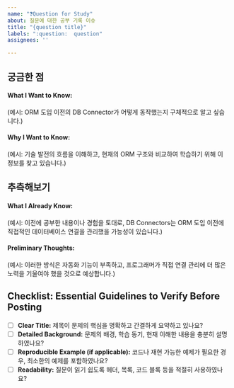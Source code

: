 ```yaml
---
name: "❓Question for Study"
about: 질문에 대한 공부 기록 이슈
title: "{question title}"
labels: ":question:  question"
assignees: ''

---
```


<!-- 
  Title: 질문의 핵심을 간결하게 요약해 주세요.
  예시: "How did DB Connectors work before the advent of ORMs?"
-->

<!-- 
  Section 1: 궁금한 점
  - What I Want to Know: 알고 싶은 구체적인 내용을 작성하세요.
  - Why I Want to Know: 그 정보를 왜 알고 싶은지, 학습 동기를 설명하세요.
-->
## 궁금한 점

#### **What I Want to Know:**  
  (예시: ORM 도입 이전의 DB Connector가 어떻게 동작했는지 구체적으로 알고 싶습니다.)

#### **Why I Want to Know:**  
  (예시: 기술 발전의 흐름을 이해하고, 현재의 ORM 구조와 비교하여 학습하기 위해 이 정보를 찾고 있습니다.)

<!-- 
  Section 2: 추측해보기
  - What I Already Know: 자료 조사 이전에 본인이 이미 알고 있는 내용이나 관점을 작성하세요.
  - Preliminary Thoughts: 그에 기반한 초기 생각이나 가설을 서술하세요.
-->
## 추측해보기

#### **What I Already Know:**  
  (예시: 이전에 공부한 내용이나 경험을 토대로, DB Connectors는 ORM 도입 이전에 직접적인 데이터베이스 연결을 관리했을 가능성이 있습니다.)

#### **Preliminary Thoughts:**  
  (예시: 이러한 방식은 자동화 기능이 부족하고, 프로그래머가 직접 연결 관리에 더 많은 노력을 기울여야 했을 것으로 예상합니다.)


<!-- 
  Checklist: 질문 작성 전 반드시 확인할 사항입니다.
  이 체크리스트를 통해 질문이 명확하고, 주제에 적합하며, 답변자가 이해하기 쉬운지 점검할 수 있습니다.
-->
## Checklist: Essential Guidelines to Verify Before Posting
- [ ] **Clear Title:** 제목이 문제의 핵심을 명확하고 간결하게 요약하고 있나요?
- [ ] **Detailed Background:** 문제의 배경, 학습 동기, 현재 이해한 내용을 충분히 설명하였나요?
- [ ] **Reproducible Example (if applicable):** 코드나 재현 가능한 예제가 필요한 경우, 최소한의 예제를 포함하였나요?
- [ ] **Readability:** 질문이 읽기 쉽도록 헤더, 목록, 코드 블록 등을 적절히 사용하였나요?
